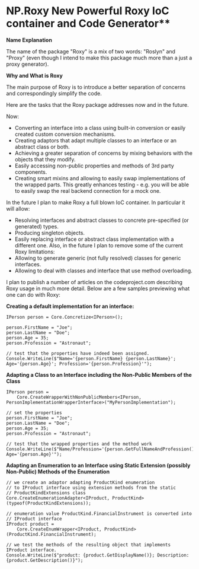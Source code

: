 # NP.Roxy New Powerful Roxy IoC container and Code Generator**

**Name Explanation**

The name of the package "Roxy" is a mix of two words: "Roslyn" and "Proxy" (even though I intend to make this package much more than a just a proxy generator).

**Why and What is Roxy**

The main purpose of Roxy is to introduce a better separation of concerns and correspondingly simplify the code.

Here are the tasks that the Roxy package addresses now and in the future.

Now:

* Converting an interface into a class using built-in conversion or easily created custom conversion mechanisms.
* Creating adaptors that adapt multiple classes to an interface or an abstract class or both.
* Achieving a greater separation of concerns by mixing behaviors with the objects that they modify.
* Easily accessing non-public properties and methods of 3rd party components.
* Creating smart mixins and allowing to easily swap implementations of the wrapped parts. This greatly enhances testing - e.g. you will be able to easily swap the real backend connection for a mock one.

In the future I plan to make Roxy a full blown IoC container. In particular it will allow:
* Resolving interfaces and abstract classes to concrete pre-specified (or generated) types.
* Producing singleton objects.
* Easily replacing interface or abstract class implementation with a different one.
Also, in the future I plan to remove some of the current Roxy limitations:
* Allowing to generate generic (not fully resolved) classes for generic interfaces.
* Allowing to deal with classes and interface that use method overloading.

I plan to publish a number of articles on the codeproject.com describing Roxy usage in much more detail. 
Below are a few samples previewing what one can do with Roxy:

**Creating a default implementation for an interface:**

    IPerson person = Core.Concretize<IPerson>();
    
    person.FirstName = "Joe";
    person.LastName = "Doe";
    person.Age = 35;
    person.Profession = "Astronaut";

    // test that the properties have indeed been assigned. 
    Console.WriteLine($"Name='{person.FirstName} {person.LastName}'; Age='{person.Age}'; Profession='{person.Profession}'");  


**Adapting a Class to an Interface including the Non-Public Members of the Class**

    IPerson person = 
        Core.CreateWrapperWithNonPublicMembers<IPerson, PersonImplementationWrapperInterface>("MyPersonImplementation"); 
        
    // set the properties
    person.FirstName = "Joe";
    person.LastName = "Doe";
    person.Age = 35;
    person.Profession = "Astronaut";
    
    // test that the wrapped properties and the method work
    Console.WriteLine($"Name/Profession='{person.GetFullNameAndProfession()}'; Age='{person.Age}'");  
    

**Adapting an Enumeration to an Interface using Static Extension (possibly Non-Public) Methods of the Enumeration**

    // we create an adaptor adapting ProductKind enumeration
    // to IProduct interface using extension methods from the static 
    // ProductKindExtensions class
    Core.CreateEnumerationAdapter<IProduct, ProductKind>(typeof(ProductKindExtensions));

    // enumeration value ProductKind.FinancialInstrument is converted into
    // IProduct interface
    IProduct product =
        Core.CreateEnumWrapper<IProduct, ProductKind>(ProductKind.FinancialInstrument);

    // we test the methods of the resulting object that implements IProduct interface.
    Console.WriteLine($"product: {product.GetDisplayName()}; Description: {product.GetDescription()}");
